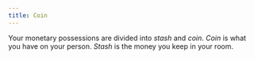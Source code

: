 ```yaml
---
title: Coin
---
```


Your monetary possessions are divided into _stash_ and _coin_. _Coin_ is what you have on your person. _Stash_ is the money you keep in your room.
